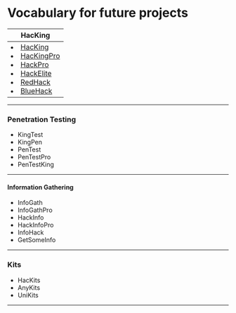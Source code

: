 # Vocabulary for future projects


|HacKing|
|---|
|  <li>[HacKing]() <br><li> [HacKingPro]() []() <br><li> [HackPro]() <br><li> [HackElite]() <br><li> [RedHack]() <br><li> [BlueHack]() <br> | 

---

### Penetration Testing
- KingTest
- KingPen
- PenTest
- PenTestPro
- PenTestKing

---

#### Information Gathering
- InfoGath
- InfoGathPro
- HackInfo
- HackInfoPro
- InfoHack
- GetSomeInfo

---

### Kits
- HacKits 
- AnyKits 
- UniKits

---
